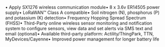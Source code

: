 • Apply SX1276 wireless communication module• 8 x 3.6v ER14505 power supply• LoRaWAN™ Class A compatible• Soil nitrogen (N), phosphorus (P) and potassium (K) detection• Frequency Hopping Spread Spectrum (FHSS)• Third-Party online wireless sensor monitoring and notification system to configure sensors, view data and set alerts via SMS text and email (optional)• Available third-party platform: Actility/ThingPark, TTN, MyDevices/Cayenne• Improved power management for longer battery life

